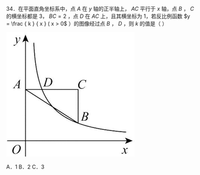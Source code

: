 34．在平面直角坐标系中，点 $A$ 在 $y$ 轴的正半轴上， $A C$ 平行于 $x$ 轴，点 $B$ ， $C$ 的横坐标都是 3， $B C = 2$ ，点 $D$ 在 $A C$ 上，且其横坐标为 1，若反比例函数 $y = \frac { k } { x } ( x > 0$ ）的图像经过点 $B$ ， $D$ ，则 $k$ 的值是（ ）

![](<../../qs_image_DB/专题1-4_一文搞定反比例函数7个模型，13类题型（解析版）_/cfc53322ae49781d0631025630399818a83954b15216efdce9679cda532b3ebe.jpg>)

A．1 B．2 C．3
